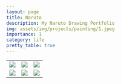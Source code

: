 ```yaml
---
layout: page
title: Naruto
description: My Naruto Drawing Portfolio
img: assets/img/projects/painting/1.jpeg
importance: 1
category: life
pretty_table: true
---
```


<table style="text-align: center;">
    <tr>
        <td><img src="https://xinleiren.github.io/assets/img/projects/painting/2.jpeg" /></td>
        <td><img src="https://xinleiren.github.io/assets/img/projects/painting/3.jpeg" /></td>
        <td><img src="https://xinleiren.github.io/assets/img/projects/painting/4.jpeg" /></td>
    </tr>
    <tr>
        <td><img src="https://xinleiren.github.io/assets/img/projects/painting/5.jpeg" /></td>
        <td><img src="https://xinleiren.github.io/assets/img/projects/painting/6.jpeg" /></td>
        <td><img src="https://xinleiren.github.io/assets/img/projects/painting/7.jpeg" /></td>
    </tr>
</table>